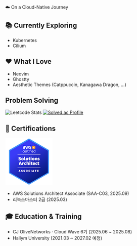 ☁️ On a Cloud-Native Journey

## 📚 Currently Exploring
- Kubernetes
- Cilium

## ❤️ What I Love
- Neovim
- Ghostty
- Aesthetic Themes (Catppuccin, Kanagawa Dragon, ...)

## Problem Solving
![Leetcode Stats](https://leetcode.card.workers.dev/?username=fudoge)
[![Solved.ac Profile](http://mazassumnida.wtf/api/v2/generate_badge?boj=chaewoon67)](https://solved.ac/chaewoon67/)

## 🏅 Certifications
[![AWS Certified Solutions Architect - Associate](aws-certified-solutions-architect-associate-open-badge-v3.png)](https://www.credly.com/badges/a0cb166b-4cb5-4f8d-a40a-b2bf3b7e444d/public_url)
- AWS Solutions Architect Associate (SAA-C03, 2025.09)
- 리눅스마스터 2급 (2025.03)

## 🎓 Education & Training
- CJ OliveNetworks · Cloud Wave 6기 (2025.06 ~ 2025.08)
- Hallym University (2021.03 ~ 2027.02 예정)
